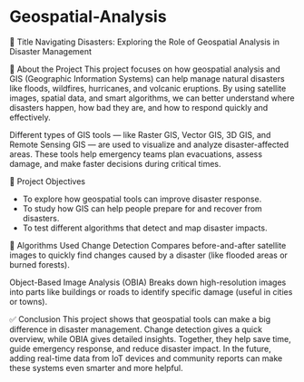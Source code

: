 # Geospatial-Analysis
📌 Title
Navigating Disasters: Exploring the Role of Geospatial Analysis in Disaster Management

📖 About the Project
This project focuses on how geospatial analysis and GIS (Geographic Information Systems) can help manage natural disasters like floods, wildfires, hurricanes, and volcanic eruptions. By using satellite images, spatial data, and smart algorithms, we can better understand where disasters happen, how bad they are, and how to respond quickly and effectively.

Different types of GIS tools — like Raster GIS, Vector GIS, 3D GIS, and Remote Sensing GIS — are used to visualize and analyze disaster-affected areas. These tools help emergency teams plan evacuations, assess damage, and make faster decisions during critical times.

🎯 Project Objectives
* To explore how geospatial tools can improve disaster response.
* To study how GIS can help people prepare for and recover from disasters.
* To test different algorithms that detect and map disaster impacts.

🧠 Algorithms Used
Change Detection
Compares before-and-after satellite images to quickly find changes caused by a disaster (like flooded areas or burned forests).

Object-Based Image Analysis (OBIA)
Breaks down high-resolution images into parts like buildings or roads to identify specific damage (useful in cities or towns).

✅ Conclusion
This project shows that geospatial tools can make a big difference in disaster management. Change detection gives a quick overview, while OBIA gives detailed insights. Together, they help save time, guide emergency response, and reduce disaster impact. In the future, adding real-time data from IoT devices and community reports can make these systems even smarter and more helpful.
